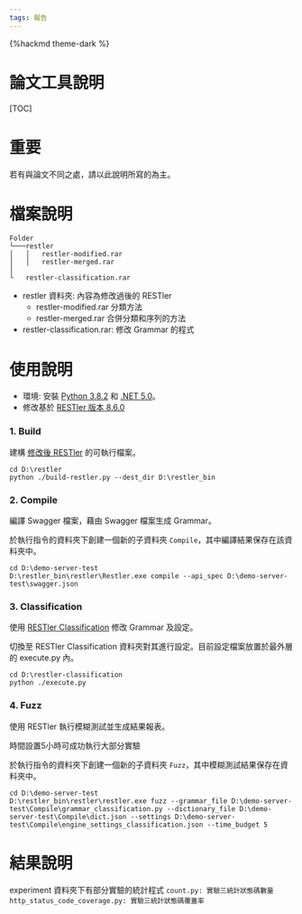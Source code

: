 ```yaml
---
tags: 報告
---
```

{%hackmd theme-dark %}

論文工具說明
===

[TOC]

# 重要
若有與論文不同之處，請以此說明所寫的為主。

# 檔案說明
```
Folder
└───restler
│   │   restler-modified.rar
│   │   restler-merged.rar
│
└   restler-classification.rar
```

- restler 資料夾: 內容為修改過後的 RESTler
    - restler-modified.rar 分類方法
    - restler-merged.rar 合併分類和序列的方法
- restler-classification.rar: 修改 Grammar 的程式

# 使用說明

- 環境: 安裝 [Python 3.8.2](https://www.python.org/downloads/) 和 [.NET 5.0](https://dotnet.microsoft.com/en-us/download/dotnet/5.0)。
- 修改基於 [RESTler 版本 8.6.0](https://github.com/microsoft/restler-fuzzer/tree/v8.6.0)

### 1. Build

建構 [修改後 RESTler](https://service.selab.ml/gitlab/109598065/restler) 的可執行檔案。

```=
cd D:\restler
python ./build-restler.py --dest_dir D:\restler_bin
```
### 2. Compile
編譯 Swagger 檔案，藉由 Swagger 檔案生成 Grammar。

於執行指令的資料夾下創建一個新的子資料夾 ```Compile```，其中編譯結果保存在該資料夾中。

```=
cd D:\demo-server-test
D:\restler_bin\restler\Restler.exe compile --api_spec D:\demo-server-test\swagger.json
```

### 3. Classification
使用 [RESTler Classification](https://service.selab.ml/gitlab/109598065/restler-classification) 修改 Grammar 及設定。

切換至 RESTler Classification 資料夾對其進行設定。目前設定檔案放置於最外層的 execute.py 內。

```=
cd D:\restler-classification
python ./execute.py
```
### 4. Fuzz
使用 RESTler 執行模糊測試並生成結果報表。

時間設置5小時可成功執行大部分實驗

於執行指令的資料夾下創建一個新的子資料夾 ```Fuzz```，其中模糊測試結果保存在資料夾中。

```=
cd D:\demo-server-test
D:\restler_bin\restler\restler.exe fuzz --grammar_file D:\demo-server-test\Compile\grammar_classification.py --dictionary_file D:\demo-server-test\Compile\dict.json --settings D:\demo-server-test\Compile\engine_settings_classification.json --time_budget 5
```

# 結果說明
experiment 資料夾下有部分實驗的統計程式
```count.py: 實驗三統計狀態碼數量```
```http_status_code_coverage.py: 實驗三統計狀態碼覆蓋率```
